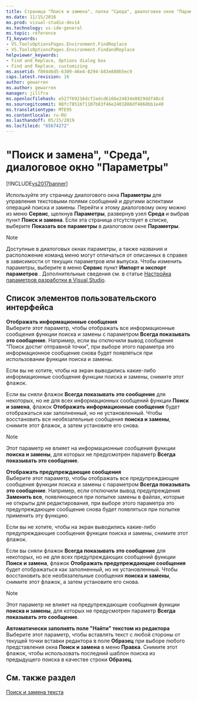 ```yaml
---
title: Страница "Поиск и замена", папка "Среда", диалоговое окно "Параметры" | Microsoft Docs
ms.date: 11/15/2016
ms.prod: visual-studio-dev14
ms.technology: vs-ide-general
ms.topic: reference
f1_keywords:
- VS.ToolsOptionsPages.Environment.FindReplace
- VS.ToolsOptionsPages.Environment.FindandReplace
helpviewer_keywords:
- Find and Replace, Options dialog box
- Find and Replace, customizing
ms.assetid: f804d6d5-6309-46e4-8294-b83e880b5ec9
caps.latest.revision: 16
author: gewarren
ms.author: gewarren
manager: jillfra
ms.openlocfilehash: e527769216dcf2edcd6166e24834e0829ddf48cd
ms.sourcegitcommit: 08fc78516f1107b83f46e2401888df4868bb1e40
ms.translationtype: MTE95
ms.contentlocale: ru-RU
ms.lasthandoff: 05/15/2019
ms.locfileid: "65674272"
---
```

# <a name="find-and-replace-environment-options-dialog-box"></a>"Поиск и замена", "Среда", диалоговое окно "Параметры"
[!INCLUDE[vs2017banner](../../includes/vs2017banner.md)]

Используйте эту страницу диалогового окна **Параметры** для управления текстовыми полями сообщений и другими аспектами операций поиска и замены. Перейти к этому диалоговому окну можно из меню **Сервис**, щелкнув **Параметры**, развернув узел **Среда** и выбрав пункт **Поиск и замена**. Если эта страница отсутствует в списке, выберите **Показать все параметры** в диалоговом окне **Параметры**.  
  
> [!NOTE]
> Доступные в диалоговых окнах параметры, а также названия и расположение команд меню могут отличаться от описанных в справке в зависимости от текущих параметров или выпуска. Чтобы изменить параметры, выберите в меню **Сервис** пункт **Импорт и экспорт параметров** . Дополнительные сведения см. в статье [Настройка параметров разработки в Visual Studio](https://msdn.microsoft.com/22c4debb-4e31-47a8-8f19-16f328d7dcd3).  
  
## <a name="uielement-list"></a>Список элементов пользовательского интерфейса  
 **Отображать информационные сообщения**  
 Выберите этот параметр, чтобы отображать все информационные сообщения функции поиска и замены с параметром **Всегда показывать это сообщение**. Например, если вы отключили вывод сообщения "Поиск достиг отправной точки", при выборе этого параметра это информационное сообщение снова будет появляться при использовании функции поиска и замены.  
  
 Если вы не хотите, чтобы на экран выводились какие-либо информационные сообщения функции поиска и замены, снимите этот флажок.  
  
 Если вы сняли флажок **Всегда показывать это сообщение** для некоторых, но не для всех информационных сообщений функции **Поиск и замена**, флажок **Отображать информационные сообщения** будет отображаться как заполненный, но не установленный. Чтобы восстановить все необязательные сообщения **поиска и замены**, снимите этот флажок, а затем установите его снова.  
  
> [!NOTE]
> Этот параметр не влияет на информационные сообщения функции **поиска и замены**, для которых не предусмотрен параметр **Всегда показывать это сообщение**.  
  
 **Отображать предупреждающие сообщения**  
 Выберите этот параметр, чтобы отображать все предупреждающие сообщения функции поиска и замены с параметром **Всегда показывать это сообщение**. Например, если отключили вывод предупреждения **Заменить все**, появляющееся при попытке замены в файлах, которые не открыты для редактирования, при выборе этого параметра это предупреждающее сообщение снова будет появляться при попытке применить эту функцию.  
  
 Если вы не хотите, чтобы на экран выводились какие-либо предупреждающие сообщения функции поиска и замены, снимите этот флажок.  
  
 Если вы сняли флажок **Всегда показывать это сообщение** для некоторых, но не для всех предупреждающих сообщений функции **Поиск и замена**, флажок **Отображать предупреждающие сообщения** будет отображаться как заполненный, но не установленный. Чтобы восстановить все необязательные сообщения **поиска и замены**, снимите этот флажок, а затем установите его снова.  
  
> [!NOTE]
> Этот параметр не влияет на предупреждающие сообщения функции **поиска и замены**, для которых не предусмотрен параметр **Всегда показывать это сообщение**.  
  
 **Автоматически заполнять поле "Найти" текстом из редактора**  
 Выберите этот параметр, чтобы вставлять текст с любой стороны от текущей точки вставки редактора в поле **Образец** при выборе любого представления окна **Поиск и замена** в меню **Правка**. Снимите этот флажок, чтобы использовать последний шаблон поиска из предыдущего поиска в качестве строки **Образец**.  
  
## <a name="see-also"></a>См. также раздел  
 [Поиск и замена текста](../../ide/finding-and-replacing-text.md)
